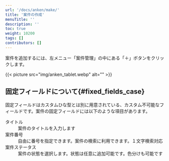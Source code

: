 ```yaml
---
url: '/docs/anken/make/'
title: '案件の作成'
menuTitle: ''
description: ''
toc: true
weight: 10200
tags: []
contributors: []
---
```


案件を追加するには、左メニュー「案件管理」の中にある「＋」ボタンをクリックします。

{{< picture src="img/anken_tablet.webp" alt="" >}}

## 固定フィールドについて{#fixed_fields_case}

固定フィールドはカスタムひな型とは別に用意されている、カスタム不可能なフィールドです。案件の固定フィールドには以下のような項目があります。

<dl class="basic">
<dt>タイトル</dt>
<dd>案件のタイトルを入力します</dd>
<dt>案件番号</dt>
<dd>自由に番号を指定できます。案件の検索に利用できます。１文字検索対応</dd>
<dt>案件ステータス</dt>
<dd>案件の状態を選択します。状態は任意に追加可能です。色分けも可能です</dd>
</dl>
